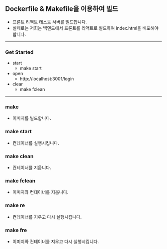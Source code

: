 ## Dockerfile & Makefile을 이용하여 빌드

- 프론트 리액트 테스트 서버를 빌드합니다.
- 실제로는 저희는 백엔드에서 프론트를 리액트로 빌드하여 index.html을 배포해야 합니다.

---

### Get Started

- start
  - make start
- open
  - http://localhost:3001/login
- clear
  - make fclean

---

### make

- 이미지를 빌드합니다.

### make start

- 컨테이너를 실행시킵니다.

### make clean

- 컨테이너를 지웁니다.

### make fclean

- 이미지와 컨테이너를 지웁니다.

### make re

- 컨테이너를 지우고 다시 실행시킵니다.

### make fre

- 이미지와 컨테이너를 지우고 다시 실행시킵니다.
